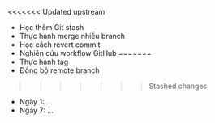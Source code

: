 <<<<<<< Updated upstream

- Học thêm Git stash
- Thực hành merge nhiều branch
- Học cách revert commit
- Nghiên cứu workflow GitHub
=======
- Thực hành tag
- Đồng bộ remote branch
>>>>>>> Stashed changes
- Ngày 1: ...
- Ngày 7: ...
